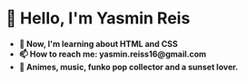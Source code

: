 <h1> 👋 Hello, I'm Yasmin Reis </h1>
<h4>
<ul>
<li> 🌱 Now, I'm learning about HTML and CSS </li>
<li> 📫 How to reach me: yasmin.reiss16@gmail.com </li>
<li> 📌 Animes, music, funko pop collector and a sunset lover.
</ul>
</h4>

<!---
yasminreisk/yasminreisk is a ✨ special ✨ repository because its `README.md` (this file) appears on your GitHub profile.
You can click the Preview link to take a look at your changes.
--->
